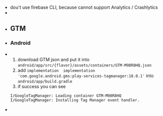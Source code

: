 - dou't use firebase CLI, because cannot support Analytics / Crashlytics
-
- ## GTM
- ### Android
- 1. download GTM json and put it into `android/app/src/{flavor}/assets/containers/GTM-M98R8HQ.json`
  2.  add `implementation  implementation 'com.google.android.gms:play-services-tagmanager:18.0.1'` into `android/app/build.gradle`
  3. if success you can see
  ```
  I/GoogleTagManager: Loading container GTM-M98R8HQ
  I/GoogleTagManager: Installing Tag Manager event handler.
  
  ```
-